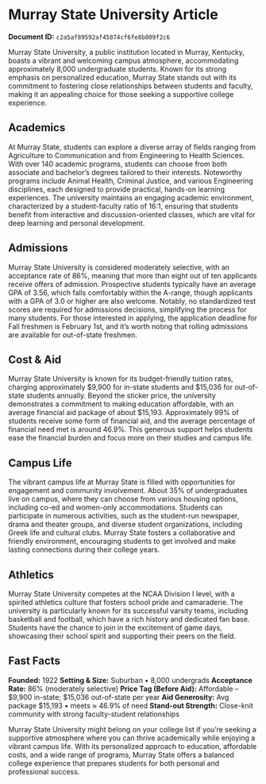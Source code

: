 # Murray State University Article

**Document ID:** `c2a5af89592af45874cf6fe8b809f2c6`

Murray State University, a public institution located in Murray, Kentucky, boasts a vibrant and welcoming campus atmosphere, accommodating approximately 8,000 undergraduate students. Known for its strong emphasis on personalized education, Murray State stands out with its commitment to fostering close relationships between students and faculty, making it an appealing choice for those seeking a supportive college experience.

## Academics
At Murray State, students can explore a diverse array of fields ranging from Agriculture to Communication and from Engineering to Health Sciences. With over 140 academic programs, students can choose from both associate and bachelor’s degrees tailored to their interests. Noteworthy programs include Animal Health, Criminal Justice, and various Engineering disciplines, each designed to provide practical, hands-on learning experiences. The university maintains an engaging academic environment, characterized by a student-faculty ratio of 16:1, ensuring that students benefit from interactive and discussion-oriented classes, which are vital for deep learning and personal development.

## Admissions
Murray State University is considered moderately selective, with an acceptance rate of 86%, meaning that more than eight out of ten applicants receive offers of admission. Prospective students typically have an average GPA of 3.56, which falls comfortably within the A-range, though applicants with a GPA of 3.0 or higher are also welcome. Notably, no standardized test scores are required for admissions decisions, simplifying the process for many students. For those interested in applying, the application deadline for Fall freshmen is February 1st, and it’s worth noting that rolling admissions are available for out-of-state freshmen.

## Cost & Aid
Murray State University is known for its budget-friendly tuition rates, charging approximately $9,900 for in-state students and $15,036 for out-of-state students annually. Beyond the sticker price, the university demonstrates a commitment to making education affordable, with an average financial aid package of about $15,193. Approximately 99% of students receive some form of financial aid, and the average percentage of financial need met is around 46.9%. This generous support helps students ease the financial burden and focus more on their studies and campus life.

## Campus Life
The vibrant campus life at Murray State is filled with opportunities for engagement and community involvement. About 35% of undergraduates live on campus, where they can choose from various housing options, including co-ed and women-only accommodations. Students can participate in numerous activities, such as the student-run newspaper, drama and theater groups, and diverse student organizations, including Greek life and cultural clubs. Murray State fosters a collaborative and friendly environment, encouraging students to get involved and make lasting connections during their college years.

## Athletics
Murray State University competes at the NCAA Division I level, with a spirited athletics culture that fosters school pride and camaraderie. The university is particularly known for its successful varsity teams, including basketball and football, which have a rich history and dedicated fan base. Students have the chance to join in the excitement of game days, showcasing their school spirit and supporting their peers on the field.

## Fast Facts
**Founded:** 1922
**Setting & Size:** Suburban • 8,000 undergrads
**Acceptance Rate:** 86% (moderately selective)
**Price Tag (Before Aid):** Affordable – $9,900 in-state; $15,036 out-of-state per year
**Aid Generosity:** Avg package $15,193 • meets ≈ 46.9% of need
**Stand-out Strength:** Close-knit community with strong faculty-student relationships

Murray State University might belong on your college list if you’re seeking a supportive atmosphere where you can thrive academically while enjoying a vibrant campus life. With its personalized approach to education, affordable costs, and a wide range of programs, Murray State offers a balanced college experience that prepares students for both personal and professional success.
